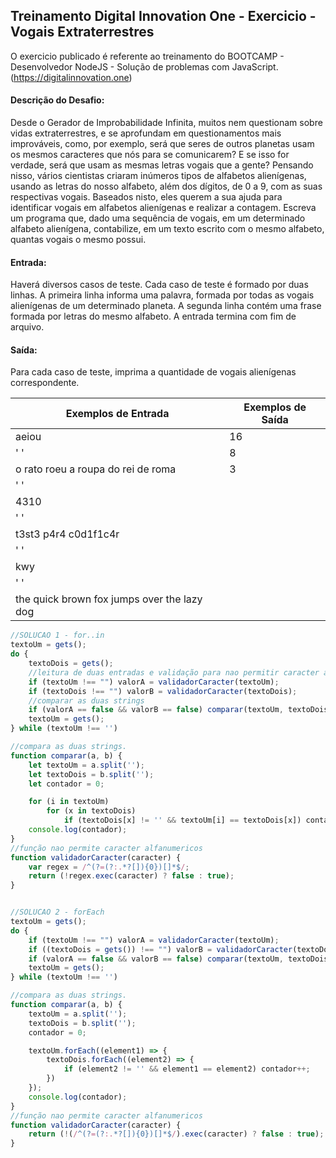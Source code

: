 ## Treinamento Digital Innovation One - Exercicio - Vogais Extraterrestres

O exercicio publicado é referente ao treinamento do BOOTCAMP - Desenvolvedor NodeJS -  Solução de problemas com JavaScript.
(https://digitalinnovation.one)

#### Descrição do Desafio:

Desde o Gerador de Improbabilidade Infinita, muitos nem questionam sobre vidas extraterrestres, e se aprofundam em questionamentos mais improváveis, como, por exemplo, será que seres de outros planetas usam os mesmos caracteres que nós para se comunicarem? E se isso for verdade, será que usam as mesmas letras vogais que a gente? Pensando nisso, vários cientistas criaram inúmeros tipos de alfabetos alienígenas, usando as letras do nosso alfabeto, além dos dígitos, de 0 a 9, com as suas respectivas vogais. Baseados nisto, eles querem a sua ajuda para identificar vogais em alfabetos alienígenas e realizar a contagem.
Escreva um programa que, dado uma sequência de vogais, em um determinado alfabeto alienígena, contabilize, em um texto escrito com o mesmo alfabeto, quantas vogais o mesmo possui.


#### Entrada:

Haverá diversos casos de teste. Cada caso de teste é formado por duas linhas. A primeira linha informa uma palavra, formada por todas as vogais alienígenas de um determinado planeta. A segunda linha contém uma frase formada por letras do mesmo alfabeto. A entrada termina com fim de arquivo.

#### Saída:

Para cada caso de teste, imprima a quantidade de vogais alienígenas correspondente.

Exemplos de Entrada  | Exemplos de Saída
------------- | -------------
aeiou | 16
' ' | 8
o rato roeu a roupa do rei de roma | 3
' ' |
4310 |
' ' |
t3st3 p4r4 c0d1f1c4r |
' ' |
kwy |
' ' |
the quick brown fox jumps over the lazy dog |


```javascript
//SOLUCAO 1 - for..in
textoUm = gets();
do {
    textoDois = gets();
    //leitura de duas entradas e validação para nao permitir caracter alfanumerico.
    if (textoUm !== "") valorA = validadorCaracter(textoUm);
    if (textoDois !== "") valorB = validadorCaracter(textoDois);
    //comparar as duas strings
    if (valorA == false && valorB == false) comparar(textoUm, textoDois);
    textoUm = gets();
} while (textoUm !== '')

//compara as duas strings.
function comparar(a, b) {
    let textoUm = a.split('');
    let textoDois = b.split('');
    let contador = 0;

    for (i in textoUm)
        for (x in textoDois)
            if (textoDois[x] != '' && textoUm[i] == textoDois[x]) contador++;
    console.log(contador);
}
//função nao permite caracter alfanumericos
function validadorCaracter(caracter) {
    var regex = /^(?=(?:.*?[]){0})[]*$/;
    return (!regex.exec(caracter) ? false : true);
}


//SOLUCAO 2 - forEach
textoUm = gets();
do {
    if (textoUm !== "") valorA = validadorCaracter(textoUm);
    if ((textoDois = gets()) !== "") valorB = validadorCaracter(textoDois);
    if (valorA == false && valorB == false) comparar(textoUm, textoDois);
    textoUm = gets();
} while (textoUm !== '')

//compara as duas strings.
function comparar(a, b) {
    textoUm = a.split('');
    textoDois = b.split('');
    contador = 0;

    textoUm.forEach((element1) => {
        textoDois.forEach((element2) => {
            if (element2 != '' && element1 == element2) contador++;
        })
    });
    console.log(contador);
}
//função nao permite caracter alfanumericos
function validadorCaracter(caracter) {
    return (!(/^(?=(?:.*?[]){0})[]*$/).exec(caracter) ? false : true);
}

```
